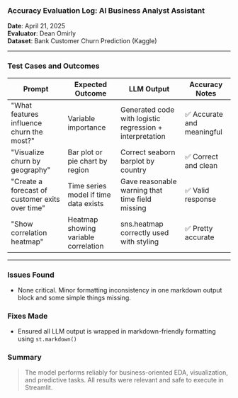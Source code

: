 ### Accuracy Evaluation Log: AI Business Analyst Assistant

**Date**: April 21, 2025  
**Evaluator**: Dean Omirly  
**Dataset**: Bank Customer Churn Prediction (Kaggle)

---

### Test Cases and Outcomes

| Prompt | Expected Outcome | LLM Output | Accuracy Notes |
|-------|------------------|------------|----------------|
| "What features influence churn the most?" | Variable importance | Generated code with logistic regression + interpretation | ✅ Accurate and meaningful |
| "Visualize churn by geography" | Bar plot or pie chart by region | Correct seaborn barplot by country | ✅ Correct and clean |
| "Create a forecast of customer exits over time" | Time series model if time data exists | Gave reasonable warning that time field missing | ✅ Valid response |
| "Show correlation heatmap" | Heatmap showing variable correlation | sns.heatmap correctly used with styling | ✅ Pretty accurate |

---

### Issues Found
- None critical. Minor formatting inconsistency in one markdown output block and some simple things missing. 

### Fixes Made
- Ensured all LLM output is wrapped in markdown-friendly formatting using `st.markdown()`

### Summary
> The model performs reliably for business-oriented EDA, visualization, and predictive tasks. All results were relevant and safe to execute in Streamlit.
